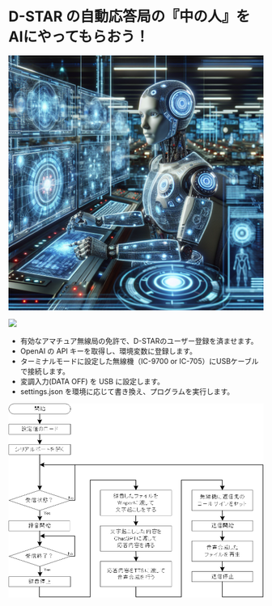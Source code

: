 # D-STAR の自動応答局の『中の人』をAIにやってもらおう！

<img src="https://github.com/7m4mon/dstar_auto_ai_replyer/blob/master/dstar_auto_ai_replyer_image.png" alt="" title="">   

[![](https://img.youtube.com/vi/drTdQaDbe1g/0.jpg)](https://www.youtube.com/watch?v=drTdQaDbe1g)

* 有効なアマチュア無線局の免許で、D-STARのユーザー登録を済ませます。
* OpenAI の API キーを取得し、環境変数に登録します。
* ターミナルモードに設定した無線機（IC-9700 or IC-705）にUSBケーブルで接続します。
* 変調入力(DATA OFF) を USB に設定します。
* settings.json を環境に応じて書き換え、プログラムを実行します。

<img src="https://github.com/7m4mon/dstar_auto_ai_replyer/blob/master/flow_chart.png" alt="" title="">   
